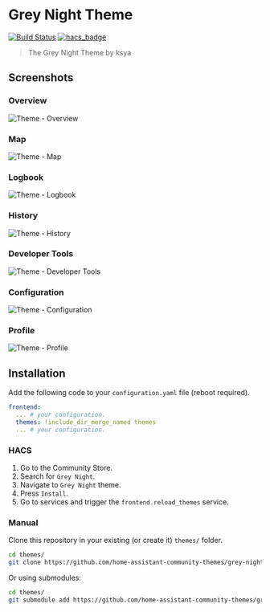 # Grey Night Theme

[![Build Status](https://www.travis-ci.org/home-assistant-community-themes/grey-night.svg?branch=master)](https://www.travis-ci.org/home-assistant-community-themes/grey-night)
[![hacs_badge](https://img.shields.io/badge/HACS-Default-orange.svg)](https://github.com/custom-components/hacs)

> The Grey Night Theme by ksya

## Screenshots

### Overview

![Theme - Overview](https://raw.githubusercontent.com/home-assistant-community-themes/grey-night/master/docs/theme-overview.png)

### Map

![Theme - Map](https://raw.githubusercontent.com/home-assistant-community-themes/grey-night/master/docs/theme-map.png)

### Logbook

![Theme - Logbook](https://raw.githubusercontent.com/home-assistant-community-themes/grey-night/master/docs/theme-logbook.png)

### History

![Theme - History](https://raw.githubusercontent.com/home-assistant-community-themes/grey-night/master/docs/theme-history.png)

### Developer Tools

![Theme - Developer Tools](https://raw.githubusercontent.com/home-assistant-community-themes/grey-night/master/docs/theme-developer-tools.png)

### Configuration

![Theme - Configuration](https://raw.githubusercontent.com/home-assistant-community-themes/grey-night/master/docs/theme-configuration.png)

### Profile

![Theme - Profile](https://raw.githubusercontent.com/home-assistant-community-themes/grey-night/master/docs/theme-profile.png)

## Installation

Add the following code to your `configuration.yaml` file (reboot required).

```yaml
frontend:
  ... # your configuration.
  themes: !include_dir_merge_named themes
  ... # your configuration.
```

### HACS

1. Go to the Community Store.
2. Search for `Grey Night`.
3. Navigate to `Grey Night` theme.
4. Press `Install`.
5. Go to services and trigger the `frontend.reload_themes` service.

### Manual

Clone this repository in your existing (or create it) `themes/` folder.

```bash
cd themes/
git clone https://github.com/home-assistant-community-themes/grey-night.git
```

Or using submodules:

```bash
cd themes/
git submodule add https://github.com/home-assistant-community-themes/grey-night.git
```
